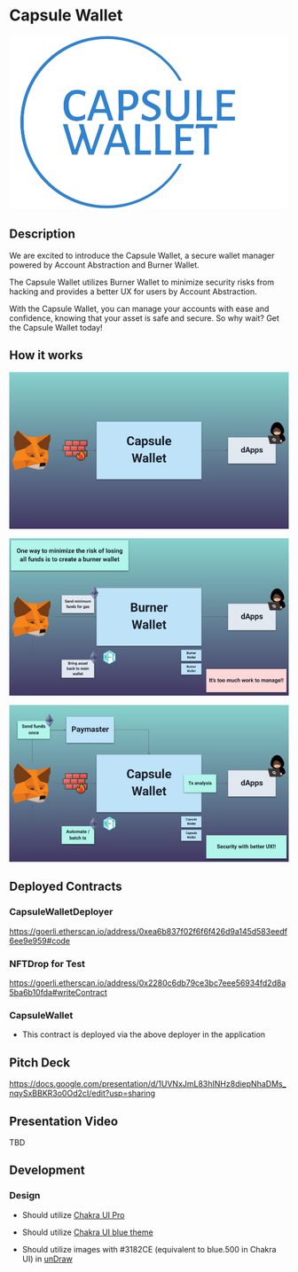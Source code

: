 # Capsule Wallet

!["logo"](./packages/app/public/img/logo.png)

## Description

We are excited to introduce the Capsule Wallet, a secure wallet manager powered by Account Abstraction and Burner Wallet.

The Capsule Wallet utilizes Burner Wallet to minimize security risks from hacking and provides a better UX for users by Account Abstraction.

With the Capsule Wallet, you can manage your accounts with ease and confidence, knowing that your asset is safe and secure. So why wait? Get the Capsule Wallet today!

## How it works

!["concept"](./docs/concept.png)

!["burner-wallet"](./docs/burner-wallet.png)

!["account-abstraction"](./docs/account-abstraction.png)

## Deployed Contracts

### CapsuleWalletDeployer

https://goerli.etherscan.io/address/0xea6b837f02f6f6f426d9a145d583eedf6ee9e959#code

### NFTDrop for Test

https://goerli.etherscan.io/address/0x2280c6db79ce3bc7eee56934fd2d8a5ba6b10fda#writeContract

### CapsuleWallet

- This contract is deployed via the above deployer in the application

## Pitch Deck

https://docs.google.com/presentation/d/1UVNxJmL83hINHz8diepNhaDMs_nqySxBBKR3o0Od2cI/edit?usp=sharing

## Presentation Video

TBD

## Development

### Design

- Should utilize [Chakra UI Pro](https://pro.chakra-ui.com/)

- Should utilize [Chakra UI blue theme](https://chakra-ui.com/docs/styled-system/theme#blue)

- Should utilize images with #3182CE (equivalent to blue.500 in Chakra UI) in [unDraw](https://undraw.co/)
